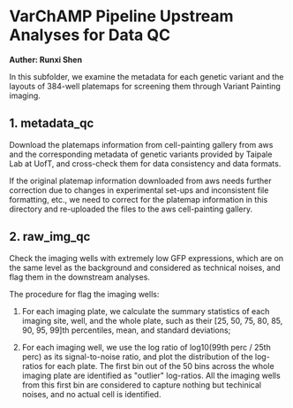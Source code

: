 # VarChAMP Pipeline Upstream Analyses for Data QC

__Auther: Runxi Shen__

In this subfolder, we examine the metadata for each genetic variant and the layouts of 384-well platemaps for screening them through Variant Painting imaging. 

## 1. metadata_qc

Download the platemaps information from cell-painting gallery from aws and the corresponding metadata of genetic variants provided by Taipale Lab at UofT, and cross-check them for data consistency and data formats.

If the original platemap information downloaded from aws needs further correction due to changes in experimental set-ups and inconsistent file formatting, etc., we need to correct for the platemap information in this directory and re-uploaded the files to the aws cell-painting gallery.

## 2. raw_img_qc

Check the imaging wells with extremely low GFP expressions, which are on the same level as the background and considered as technical noises, and flag them in the downstream analyses.

The procedure for flag the imaging wells:

1. For each imaging plate, we calculate the summary statistics of each imaging site, well, and the whole plate, such as their [25, 50, 75, 80, 85, 90, 95, 99]th percentiles, mean, and standard deviations;

2. For each imaging well, we use the log ratio of log10(99th perc / 25th perc) as its signal-to-noise ratio, and plot the distribution of the log-ratios for each plate. The first bin out of the 50 bins across the whole imaging plate are identified as "outlier" log-ratios. All the imaging wells from this first bin are considered to capture nothing but techinical noises, and no actual cell is identified.